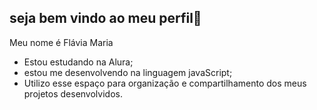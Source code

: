 ## seja bem vindo ao meu perfil👋

Meu nome é Flávia Maria

- Estou estudando na Alura;
- estou me desenvolvendo na linguagem javaScript;
- Utilizo esse espaço para organização e compartilhamento dos meus projetos desenvolvidos.
